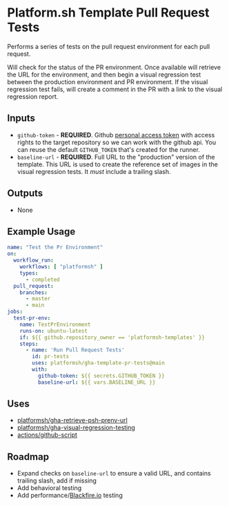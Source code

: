 # Platform.sh Template Pull Request Tests

Performs a series of tests on the pull request environment for each pull request.

Will check for the status of the PR environment. Once available will retrieve the URL for the environment, 
and then begin a visual regression test between the production environment and PR environment. If the visual regression
test fails, will create a comment in the PR with a link to the visual regression report.

## Inputs
* `github-token` - **REQUIRED**. Github [personal access token](https://docs.github.com/en/authentication/keeping-your-account-and-data-secure/creating-a-personal-access-token) with 
access rights to the target repository so we can work with the github api. You can reuse the default `GITHUB_TOKEN` that's created for the runner.
* `baseline-url` - **REQUIRED**. Full URL to the "production" version of the template. This URL is used to create
the reference set of images in the visual regression tests. It *must* include a trailing slash.
## Outputs
* None
## Example Usage
```yaml
name: "Test the Pr Environment"
on:
  workflow_run:
    workflows: [ "platformsh" ]
    types:
      - completed
  pull_request:
    branches:
      - master
      - main
jobs:
  test-pr-env:
    name: TestPrEnvironment
    runs-on: ubuntu-latest
    if: ${{ github.repository_owner == 'platformsh-templates' }}
    steps:
      - name: 'Run Pull Request Tests'
        id: pr-tests
        uses: platformsh/gha-template-pr-tests@main
        with:
          github-token: ${{ secrets.GITHUB_TOKEN }}
          baseline-url: ${{ vars.BASELINE_URL }}
```
## Uses
* [platformsh/gha-retrieve-psh-prenv-url](https://github.com/platformsh/gha-retrieve-psh-prenv-url/)
* [platformsh/gha-visual-regression-testing](https://github.com/platformsh/gha-visual-regression-testing/)
* [actions/github-script](https://github.com/actions/github-script)

## Roadmap
* Expand checks on `baseline-url` to ensure a valid URL, and contains trailing slash, add if missing
* Add behavioral testing
* Add performance/[Blackfire.io](https://blackfire.io/) testing